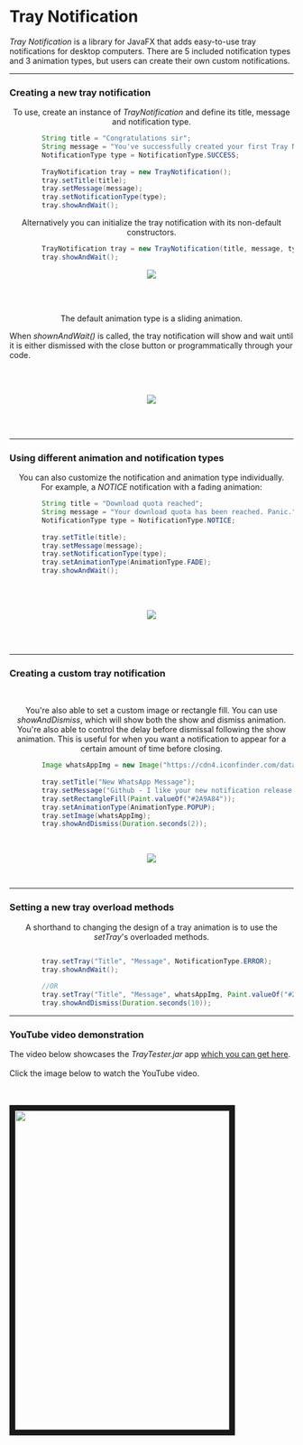 # Tray Notification

_Tray Notification_ is a library for JavaFX that adds easy-to-use tray notifications for desktop computers. There are
5 included notification types and 3 animation types, but users can create their own custom notifications.

___

### Creating a new tray notification

<p align="center">
To use, create an instance of <em>TrayNotification</em> and define its title, message and notification type.
<br>
</p>

```java
        String title = "Congratulations sir";
        String message = "You've successfully created your first Tray Notification";
        NotificationType type = NotificationType.SUCCESS;
        
        TrayNotification tray = new TrayNotification();
        tray.setTitle(title);
        tray.setMessage(message);
        tray.setNotificationType(type);
        tray.showAndWait();
```

<p align="center">
Alternatively you can initialize the tray notification with its non-default constructors.
</p>

```java
        TrayNotification tray = new TrayNotification(title, message, type);
        tray.showAndWait();
```

<p align="center">
<img src = "http://i.imgur.com/IFmooQe.jpg"/>
</p>
<br>
<br>

<p align="center">
The default animation type is a sliding animation.

When <em>shownAndWait()</em> is called, the tray notification will show and wait until it is either dismissed
with the close button or programmatically through your code. 
</p>

<br>
<br>
<p align="center">
<img src = "http://i.imgur.com/2xr6k7E.gif"/>
</p>
<br>
<br>

___

### Using different animation and notification types

<p align="center">
You can also customize the notification and animation type individually.
<br>
For example, a <em>NOTICE</em> notification with a fading animation:
</p>

```java
        String title = "Download quota reached";
        String message = "Your download quota has been reached. Panic.";
        NotificationType type = NotificationType.NOTICE;
        
        tray.setTitle(title);
        tray.setMessage(message);
        tray.setNotificationType(type);
        tray.setAnimationType(AnimationType.FADE);
        tray.showAndWait();
```

<br>
<br>
<p align="center">
<img src = "http://i.imgur.com/sFHp2vJ.gif"/>
</p>
<br>
<br>

___

### Creating a custom tray notification

<br>

<p align="center">
You're also able to set a custom image or rectangle fill. You can use <em>showAndDismiss</em>, which will show both the
show and dismiss animation. You're also able to control the delay before dismissal following the show animation.
This is useful for when you want a notification to appear for a certain amount of time before closing.
</p>

```java
        Image whatsAppImg = new Image("https://cdn4.iconfinder.com/data/icons/iconsimple-logotypes/512/whatsapp-128.png");
        
        tray.setTitle("New WhatsApp Message");
        tray.setMessage("Github - I like your new notification release. Nice one.");
        tray.setRectangleFill(Paint.valueOf("#2A9A84"));
        tray.setAnimationType(AnimationType.POPUP);
        tray.setImage(whatsAppImg);
        tray.showAndDismiss(Duration.seconds(2));
```
<br>
<p align="center">
<img src = "http://i.imgur.com/VjPOzza.gif"/>
</p>
<br>


___

### Setting a new tray overload methods

<p align="center">
A shorthand to changing the design of a tray animation is to use the <em>setTray</em>'s overloaded methods.
</p>

```java

        tray.setTray("Title", "Message", NotificationType.ERROR);
        tray.showAndWait();
        
        //OR
        tray.setTray("Title", "Message", whatsAppImg, Paint.valueOf("#2A9A84") , AnimationType.POPUP);
        tray.showAndDismiss(Duration.seconds(10));

```

___


### YouTube video demonstration

<p align="center">

The video below showcases the <em>TrayTester.jar</em> app 
<a href="https://github.com/PlusHaze/TrayNotification/tree/master/out/TrayTester.jar">which you can get here</a>.
<br>
<br>
Click the image below to watch the YouTube video.

<br>
<br>

<a href="https://www.youtube.com/watch?v=SeaF3lTmbQE" target="_blank">
  <img src="http://i.imgur.com/2k0Sw7F.jpg" width="380" height="566" border="10" />
</a>
</p>
